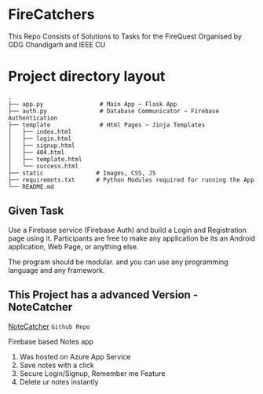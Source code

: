 # FireCatchers
This Repo Consists of Solutions to Tasks for the FireQuest Organised by GDG Chandigarh and IEEE CU

# Project directory layout
    .
    ├── app.py                # Main App ~ Flask App
    ├── auth.py               # Database Communicator ~ Firebase Authentication  
    ├── template              # Html Pages ~ Jinja Templates
    │   ├── index.html
    │   ├── login.html
    │   ├── signup.html
    │   ├── 404.html
    │   ├── template.html
    │   └── success.html
    ├── static               # Images, CSS, JS
    ├── requiremnts.txt      # Python Modules required for running the App
    └── README.md


## Given Task
Use a Firebase service (Firebase Auth) and build a Login and Registration page using it. Participants are free to make any application be its an Android application, Web Page, or anything else.

The program should be modular. and you can use any programming language and any framework.

## This Project has a advanced Version - NoteCatcher 

 [NoteCatcher](https://github.com/26ANSH/NoteCatcher) `Github Repo`
 
 Firebase based Notes app
 1. Was hosted on Azure App Service
 2. Save notes with a click
 3. Secure Login/Signup, Remember me Feature
 4. Delete ur notes instantly
